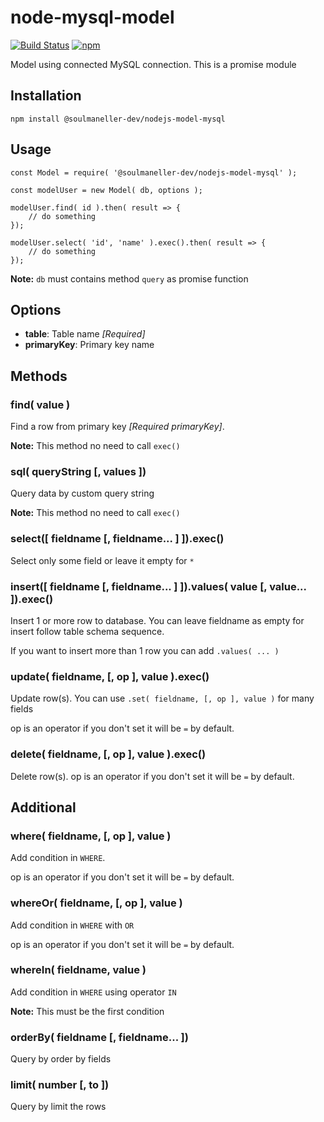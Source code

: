 # node-mysql-model

[![Build Status](https://travis-ci.org/soulmaneller/nodejs-model-mysql.svg?branch=master)](https://travis-ci.org/soulmaneller/nodejs-model-mysql)
[![npm](https://img.shields.io/npm/v/@soulmaneller-dev/nodejs-model-mysql.svg)](https://github.com/soulmaneller/nodejs-model-mysql)

Model using connected MySQL connection.
This is a promise module

## Installation

```
npm install @soulmaneller-dev/nodejs-model-mysql
```

## Usage

```
const Model = require( '@soulmaneller-dev/nodejs-model-mysql' );

const modelUser = new Model( db, options );

modelUser.find( id ).then( result => {
    // do something
});

modelUser.select( 'id', 'name' ).exec().then( result => {
    // do something
});
```

**Note:** `db` must contains method `query` as promise function

## Options

- **table**: Table name *[Required]*
- **primaryKey**: Primary key name


## Methods

### find( value )

Find a row from primary key *[Required primaryKey]*.

**Note:** This method no need to call `exec()`

### sql( queryString [, values ])

Query data by custom query string

**Note:** This method no need to call `exec()`

### select([ fieldname [, fieldname... ] ]).exec()

Select only some field or leave it empty for `*`

### insert([ fieldname [, fieldname... ] ]).values( value [, value... ]).exec()

Insert 1 or more row to database. You can leave fieldname as empty for insert follow table schema sequence.

If you want to insert more than 1 row you can add `.values( ... )`

### update( fieldname, [, op ], value ).exec()

Update row(s). You can use `.set( fieldname, [, op ], value )` for many fields

op is an operator if you don't set it will be `=` by default.


### delete( fieldname, [, op ], value ).exec()

Delete row(s). op is an operator if you don't set it will be `=` by default.

## Additional

### where( fieldname, [, op ], value )

Add condition in `WHERE`.

op is an operator if you don't set it will be `=` by default.

### whereOr( fieldname, [, op ], value )

Add condition in `WHERE` with `OR`

op is an operator if you don't set it will be `=` by default.

### whereIn( fieldname, value )

Add condition in `WHERE` using operator `IN`

**Note:** This must be the first condition

### orderBy( fieldname [, fieldname... ])

Query by order by fields

### limit( number [, to ])

Query by limit the rows
